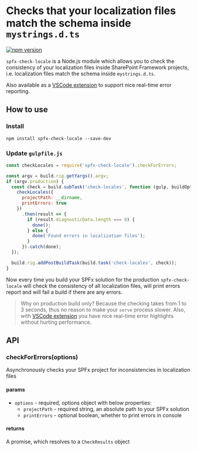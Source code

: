 # Checks that your localization files match the schema inside `mystrings.d.ts`

[![npm version](https://badge.fury.io/js/spfx-check-locale.svg)](https://badge.fury.io/js/node-sp-auth)

`spfx-check-locale` is a Node.js module which allows you to check the consistency of your localization files inside SharePoint Framework projects, i.e. localization files match the schema inside `mystrings.d.ts`.

Also available as a [VSCode extension](https://github.com/s-KaiNet/spfx-check-locale/blob/master/vscode/README.md) to support nice real-time error reporting.

## How to use

### Install

`npm install spfx-check-locale --save-dev`

### Update `gulpfile.js`

```javascript
const checkLocales = require('spfx-check-locale').checkForErrors;

const argv = build.rig.getYargs().argv;
if (argv.production) {
  const check = build.subTask('check-locales', function (gulp, buildOptions, done) {
    checkLocales({
      projectPath: __dirname,
      printErrors: true
    })
      .then(result => {
        if (result.diagnosticData.length === 0) {
          done();
        } else {
          done('Found errors in localization files');
        }
      }).catch(done);
  });

  build.rig.addPostBuildTask(build.task('check-locales', check));
}
```

Now every time you build your SPFx solution for the production `spfx-check-locale` will check the consistency of all localization files, will print errors report and will fail a build if there are any errors.  

> Why on production build only? Because the checking takes from 1 to 3 seconds, thus no reason to make your `serve` process slower. Also, with [VSCode extension](https://github.com/s-KaiNet/spfx-check-locale/blob/master/vscode/README.md) you have nice real-time error highlights without hurting performance.

## API

### checkForErrors(options)

Asynchronously checks your SPFx project for inconsistencies in localization files

#### params

- `options` - required, options object with below properties:
  - `projectPath` - required string, an absolute path to your SPFx solution
  - `printErrors` - optional boolean, whether to print errors in console

#### returns

A promise, which resolves to a `CheckResults` object
